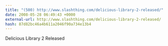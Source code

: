 ```yaml
---
title: "(500) http://www.slashthing.com/delicious-library-2-released/"
date: 2008-05-28 06:49:43 +0000
external-url: http://www.slashthing.com/delicious-library-2-released/
hash: 87d82bc46a4b611a2046f90a734e13b4
---
```


Delicious Library 2 Released 

